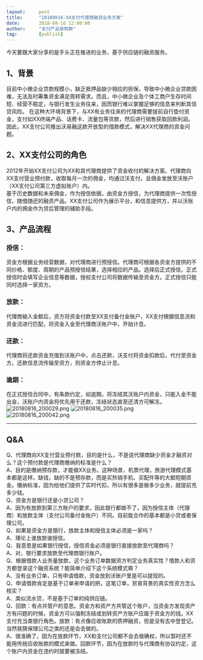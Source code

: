 ```yaml
---  
layout:     post   
title:      "20180816-XX支付代理商融资业务方案"  
date:       2018-08-16 12:00:00  
author:     "支付产品架构群"  
tag:		[publish] 
--- 
```


今天要跟大家分享的是手头正在推进的业务，基于供应链的融资服务。   

## 1、背景

目前中小微企业贷款规模小，缺乏抵押品缺少相应的担保，导致中小微企业贷款困难，无法及时筹集资金满足周转需求。而且，中小微企业及个体工商户生存时间短、经营不稳定，与银行发生业务往来，因而银行难以掌握足够的信息来判断其信贷风险。    在这种大环境背景下，与XX有业务往来的代理商需要提前自行垫付资金，支付如XX终端产品、话费卡、流量包等货款，然后进行销售获取回款利润。因此，XX支付公司推出沃易融这款开放型的借款模式，解决XX代理商的资金问题。   

## 2、XX支付公司的角色

2012年开始XX支付公司为XX和其代理商提供了资金收付的解决方案。代理商向XX支付营业预付款，收取每月一次的佣金，均通过沃支付。且佣金发放至沃账户（XX支付公司第三方虚拟账户）内。   
基于历史数据和未来佣金，作为授信依据，由资金方授信，为代理商提供一次性授信，随借随还的融资产品。XX支付公司作为展示平台，和信息提供方，并以沃账户内的佣金作为贷后管理的辅助手段。   

## 3、产品流程

### 授信：

资金方根据业务经营数据，对代理商进行预授信。代理商可根据各资金方提供的不同价格、额度、周期的产品预授信结果，选择相应的产品。选择后正式授信，正式授信时会填写企业信息等数据，授权支付公司将数据传输至资金方。正式授信只能同时选择一家资方。    

### 放款：

代理商输入金额后，资方将资金付款至XX支付备付金账户，XX支付根据信息流和资金流进行匹配，将资金入金至代理商沃账户中，开始计息。   

### 还款：

代理商将还款资金充值到沃账户中，点击还款，沃支付将资金扣款后，代付至资金方。还款信息流传输至资方，则资金方停止计息。    

### 逾期：

在正式授信合同中，有条款约定，如逾期，将冻结其沃账户内资金，只能入金不能出金，沃账户内资金将优先用于还款，冻结状态直至还清方可解冻。    
![20180816_200029.png](http://static.cocolian.cn/img/201808/20180816_200029.png)
![20180816_200035.png](http://static.cocolian.cn/img/201808/20180816_200035.png)
![20180816_200042.png](http://static.cocolian.cn/img/201808/20180816_200042.png)

---

## Q&A

Q、代理商向XX支付营业预付款，目的是什么，不是说代理商缺少资金才融资对么？这个预付款是代理商缴纳的标准是什么？   
A、目的是缴纳预存款，才能做XX业务。这种场景，机票代理，旅游代理模式基本都是这样。缺钱，缺的不是预存款，而是买热销手机、买配件等的大额短期资金。缴纳标准，因为给他们提供了实时代扣，所以有很多是做多少业务，就提前充多少钱。   
Q、资金方是银行还是小贷公司？   
A、因为有放款到第三方账户的要求，因此银行都做不了，因为授信主体（代理商）和放款主体（支付公司备付金账户）不同。目前能合作的基本都是小贷或者保理公司。   
Q、如果是资金方是银行，放款主体和授信主体必须是一家吗？   
A、理论上谁放款谁授信。   
Q、我意思是如果银行授信，授信资金必须是银行直接放款至代理商吗？   
A、对，银行要求放款至代理商银行账户。   
Q、根据借款人业务量放款，这个业务订单数据资方判定业务真实性？借款人和资方都登录这个融资系统？能简单介绍下这个系统模式嘛？   
A、没有业务订单，只有申请借款，资金放到沃账户里是可以提现的。   
Q、申请借款肯定是基于订单来申请的把，这笔订单，贸易背景的真实性资方怎么核实？   
A、类似流水贷，不是基于订单的纯供应链。   
Q、回款：有点共管户的意思。资金方和资产方共管这个账户，当资金方发现资产方有问题的时候，资金方可以强制冻结或划转资产方账户应属于资金方的钱。XX支付充当类银行角色。放款：有点像应收账款的质押融资，但是没有去中登登记。当然我猜保理公司之类的还是会去做的。   
A、很准确了，因为在放款环节，XX和支付公司都不会去做确权，所以暂时还不能用传统应收账款的模式来做。回款环节，因为在放款时与代理商有协议约定，这个账户内资金在违约时就要被冻结。